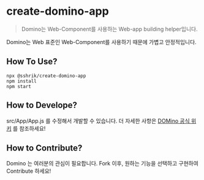 # create-domino-app
> Domino는 Web-Component를 사용하는 Web-app building helper입니다.

Domino는 Web 표준인 Web-Component를 사용하기 때문에 가볍고 안정적입니다.

## How To Use?
```
npx @sshrik/create-domino-app
npm install
npm start
```

## How to Develope?
src/App/App.js 를 수정해서 개발할 수 있습니다.
더 자세한 사항은 [DOMino 공식 위키](https://github.com/sshrik/DOMino/wiki) 를 참조하세요!

## How to Contribute?
Domino 는 여러분의 관심이 필요합니다.
Fork 이후, 원하는 기능을 선택하고 구현하여 Contribute 하세요!
